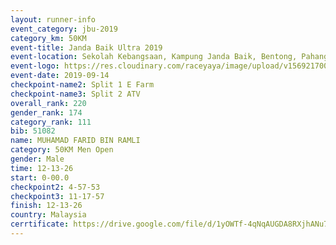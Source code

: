 ```yaml
---
layout: runner-info 
event_category: jbu-2019 
category_km: 50KM 
event-title: Janda Baik Ultra 2019
event-location: Sekolah Kebangsaan, Kampung Janda Baik, Bentong, Pahang, Malaysia 
event-logo: https://res.cloudinary.com/raceyaya/image/upload/v1569217009/logo/janda-baik_vch1pc.jpg 
event-date: 2019-09-14 
checkpoint-name2: Split 1 E Farm 
checkpoint-name3: Split 2 ATV 
overall_rank: 220
gender_rank: 174
category_rank: 111
bib: 51082
name: MUHAMAD FARID BIN RAMLI
category: 50KM Men Open
gender: Male
time: 12-13-26
start: 0-00.0
checkpoint2: 4-57-53
checkpoint3: 11-17-57
finish: 12-13-26
country: Malaysia
cerrtificate: https://drive.google.com/file/d/1yOWTf-4qNqAUGDA8RXjhANu7CVAG0ncm/view?usp=sharing
---
```

